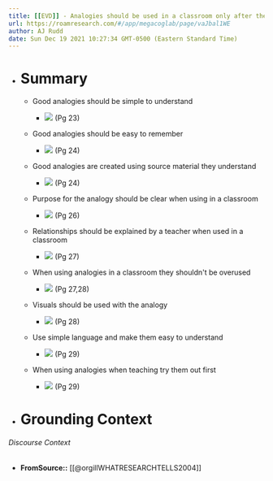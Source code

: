 ```yaml
---
title: [[EVD]] - Analogies should be used in a classroom only after they have been well thought out, made to reduce any confusion, the purpose should be clear and they should be easy to remember. - [[@orgillWHATRESEARCHTELLS2004]]
url: https://roamresearch.com/#/app/megacoglab/page/vaJbal1WE
author: AJ Rudd
date: Sun Dec 19 2021 10:27:34 GMT-0500 (Eastern Standard Time)
---
```


- # Summary

    - Good analogies should be simple to understand

        - ![](https://firebasestorage.googleapis.com/v0/b/firescript-577a2.appspot.com/o/imgs%2Fapp%2Fmegacoglab%2FOvXn3iCHFq.png?alt=media&token=83f8504f-14fb-45ef-ac1e-13a31d6c6964) (Pg 23)

    - Good analogies should be easy to remember

        - ![](https://firebasestorage.googleapis.com/v0/b/firescript-577a2.appspot.com/o/imgs%2Fapp%2Fmegacoglab%2Fr2dCioEiqh.png?alt=media&token=e55c6c06-2c6a-4bec-893c-4f9beaf3cc66) (Pg 24)

    - Good analogies are created using source material they understand

        - ![](https://firebasestorage.googleapis.com/v0/b/firescript-577a2.appspot.com/o/imgs%2Fapp%2Fmegacoglab%2FH5HLqa8Ibz.png?alt=media&token=13a0b834-2b7e-4bf9-8755-8ccb2bb6c16b) (Pg 24)

    - Purpose for the analogy should be clear when using in a classroom

        - ![](https://firebasestorage.googleapis.com/v0/b/firescript-577a2.appspot.com/o/imgs%2Fapp%2Fmegacoglab%2Fk6ATttPR4u.png?alt=media&token=626c64de-f174-442e-a1e0-d8d6864b31f3) (Pg 26)

    - Relationships should be explained by a teacher when used in a classroom

        - ![](https://firebasestorage.googleapis.com/v0/b/firescript-577a2.appspot.com/o/imgs%2Fapp%2Fmegacoglab%2Fx5DByF_E22.png?alt=media&token=29c7b08a-e21e-46fc-afc7-82ab2cc21432) (Pg 27)

    - When using analogies in a classroom they shouldn't be overused

        - ![](https://firebasestorage.googleapis.com/v0/b/firescript-577a2.appspot.com/o/imgs%2Fapp%2Fmegacoglab%2F15jjkuq65X.png?alt=media&token=ad626323-f664-4fef-9b86-225cda9790ea) (Pg 27,28)

    - Visuals should be used with the analogy

        - ![](https://firebasestorage.googleapis.com/v0/b/firescript-577a2.appspot.com/o/imgs%2Fapp%2Fmegacoglab%2FaZvhs7epw_.png?alt=media&token=2105c9a1-debe-4293-80aa-6a7d1ff1e9a8) (Pg 28)

    - Use simple language and make them easy to understand

        - ![](https://firebasestorage.googleapis.com/v0/b/firescript-577a2.appspot.com/o/imgs%2Fapp%2Fmegacoglab%2FLH52_yBI8R.png?alt=media&token=20ec5321-8ff5-44a0-9460-7adf9eac403d) (Pg 29)

    - When using analogies when teaching try them out first

        - ![](https://firebasestorage.googleapis.com/v0/b/firescript-577a2.appspot.com/o/imgs%2Fapp%2Fmegacoglab%2FWUo_KKdIRT.png?alt=media&token=4e4e38ba-bd50-49a8-bf44-170d62f3ffa4) (Pg 29)
- # Grounding Context

###### Discourse Context

- **FromSource::** [[@orgillWHATRESEARCHTELLS2004]]
